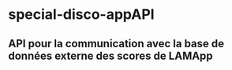 # special-disco-appAPI

## API pour la communication avec la base de données externe des scores de LAMApp
